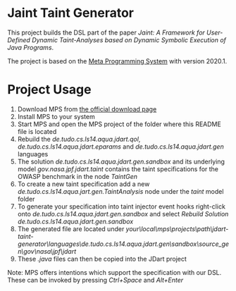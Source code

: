 # Jaint Taint Generator
This project builds the DSL part of the paper *Jaint: A Framework for User-Defined Dynamic
Taint-Analyses based on Dynamic Symbolic Execution of Java Programs*. 

The project is based on the [Meta Programming System](https://www.jetbrains.com/mps/) with version 2020.1.

# Project Usage
1. Download MPS from [the official download page](https://www.jetbrains.com/mps/download/)
2. Install MPS to your system
3. Start MPS and open the MPS project of the folder where this README file is located
4. Rebuild the *de.tudo.cs.ls14.aqua.jdart.qol*, *de.tudo.cs.ls14.aqua.jdart.eparams* and *de.tudo.cs.ls14.aqua.jdart.gen* languages
4. The solution *de.tudo.cs.ls14.aqua.jdart.gen.sandbox* and its underlying model *gov.nasa.jpf.jdart.taint* contains the taint specifications for the OWASP benchmark in the node *TaintGen*
5. To create a new taint specification add a new *de.tudo.cs.ls14.aqua.jart.gen.TaintAnalysis* node under the *taint* model folder
6. To generate your specification into taint injector event hooks right-click onto *de.tudo.cs.ls14.aqua.jdart.gen.sandbox* and select *Rebuild Solution de.tudo.cs.ls14.aqua.jdart.gen.sandbox*
7. The generated file are located under *your\local\mps\projects\path\jdart-taint-generator\languages\de.tudo.cs.ls14.aqua.jdart.gen\sandbox\source_gen\gov\nasa\jpf\jdart*
8. These *.java* files can then be copied into the JDart project

Note: MPS offers intentions which support the specification with our DSL. These can be invoked by pressing *Ctrl+Space* and *Alt+Enter*
